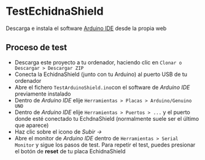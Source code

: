 # TestEchidnaShield

Descarga e instala el software [Arduino IDE][1] desde la propia web

## Proceso de test

- Descarga este proyecto a tu ordenador, haciendo clic en ```Clonar o Descargar > Descargar ZIP```
- Conecta la EchidnaShield (junto con tu Arduino) al puerto USB de tu ordenador
- Abre el fichero ```TestArduinoShield.ino```con el software de *Arduino IDE* previamente instalado
- Dentro de *Arduino IDE* elije ```Herramientas > Placas > Arduino/Genuino UNO```
- Dentro de *Arduino IDE* elije ```Herramientas > Puertos > ...``` y el puerto donde esté conectado tu EchdnaShield (normalmente suele ser el último que aparece)
- Haz clic sobre el icono de *Subir ->*
- Abre el monitor de *Arduino IDE* dentro de ```Herramientas > Serial Monitor``` y sigue los pasos de test. Para repetir el test, puedes presionar el botón de **reset** de tu placa EchidnaShield


[1]: https://www.arduino.cc/en/Main/Software
